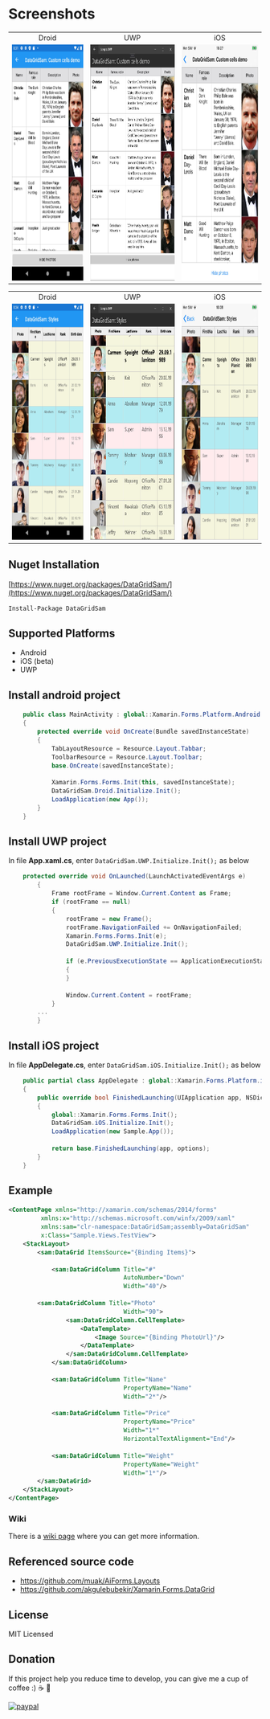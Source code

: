 # Screenshots
<table>
	<tr>
		<td align="center">Droid</td>
		<td align="center">UWP</td>
		<td align="center">iOS</td>
	</tr>
	<tr>
	  <td><img src="Screenshots/ImagesDemo/1droid.jpg" width=270 height=470></td>
	  <td align="center"><img src="Screenshots/ImagesDemo/1uwp.jpg" width=331 height=470></td>
	  <td><img src="Screenshots/ImagesDemo/1ios.jpg" width=309 height=470></td>
	</tr>
 </table>
 
 <table>
	<tr>
		<td align="center">Droid</td>
		<td align="center">UWP</td>
		<td align="center">iOS</td>
	</tr>
	<tr>
	  <td><img src="Screenshots/TriggersDemo/2droid.jpg" width=270 height=470></td>
	  <td align="center"><img src="Screenshots/TriggersDemo/2uwp.jpg" width=331 height=470></td>
	  <td><img src="Screenshots/TriggersDemo/2ios.jpg" width=309 height=470></td>
	</tr>
 </table>


## Nuget Installation

[https://www.nuget.org/packages/DataGridSam/](https://www.nuget.org/packages/DataGridSam/)

```bash
Install-Package DataGridSam
```

## Supported Platforms
 - Android
 - iOS (beta)
 - UWP


## Install android project
```c#
    public class MainActivity : global::Xamarin.Forms.Platform.Android.FormsAppCompatActivity
    {
        protected override void OnCreate(Bundle savedInstanceState)
        {
            TabLayoutResource = Resource.Layout.Tabbar;
            ToolbarResource = Resource.Layout.Toolbar;
            base.OnCreate(savedInstanceState);

            Xamarin.Forms.Forms.Init(this, savedInstanceState);
            DataGridSam.Droid.Initialize.Init();
            LoadApplication(new App());
        }
    }
```
## Install UWP project
In file **App.xaml.cs**, enter `DataGridSam.UWP.Initialize.Init();` as below
```c#
    protected override void OnLaunched(LaunchActivatedEventArgs e)
        {
            Frame rootFrame = Window.Current.Content as Frame;
            if (rootFrame == null)
            {
                rootFrame = new Frame();
                rootFrame.NavigationFailed += OnNavigationFailed;
                Xamarin.Forms.Forms.Init(e);
                DataGridSam.UWP.Initialize.Init();

                if (e.PreviousExecutionState == ApplicationExecutionState.Terminated)
                {
                }

                Window.Current.Content = rootFrame;
            }
	    ...
        }
```
## Install iOS project
In file **AppDelegate.cs**, enter `DataGridSam.iOS.Initialize.Init();` as below
```c#
    public partial class AppDelegate : global::Xamarin.Forms.Platform.iOS.FormsApplicationDelegate
    {
        public override bool FinishedLaunching(UIApplication app, NSDictionary options)
        {
            global::Xamarin.Forms.Forms.Init();
            DataGridSam.iOS.Initialize.Init();
            LoadApplication(new Sample.App());

            return base.FinishedLaunching(app, options);
        }
    }
```
## Example
```xml
<ContentPage xmlns="http://xamarin.com/schemas/2014/forms"
	     xmlns:x="http://schemas.microsoft.com/winfx/2009/xaml"
	     xmlns:sam="clr-namespace:DataGridSam;assembly=DataGridSam"
	     x:Class="Sample.Views.TestView">
    <StackLayout>
        <sam:DataGrid ItemsSource="{Binding Items}">
            
            <sam:DataGridColumn Title="#" 
                                AutoNumber="Down"
                                Width="40"/>
		    
	    <sam:DataGridColumn Title="Photo" 
                                Width="90">
                <sam:DataGridColumn.CellTemplate>
                    <DataTemplate>
                        <Image Source="{Binding PhotoUrl}"/>
                    </DataTemplate>
                </sam:DataGridColumn.CellTemplate>
            </sam:DataGridColumn>
		    
            <sam:DataGridColumn Title="Name" 
                                PropertyName="Name"
                                Width="2*"/>
		    
            <sam:DataGridColumn Title="Price" 
                                PropertyName="Price"
                                Width="1*"
                                HorizontalTextAlignment="End"/>
		    
            <sam:DataGridColumn Title="Weight" 
                                PropertyName="Weight"
                                Width="1*"/>
        </sam:DataGrid>
    </StackLayout>
</ContentPage>
```

### Wiki
There is a [wiki page](https://github.com/scriptBoris/DataGridSam/wiki) where you can get more information.


## Referenced source code

* https://github.com/muak/AiForms.Layouts
* https://github.com/akgulebubekir/Xamarin.Forms.DataGrid

## License

MIT Licensed

## Donation
If this project help you reduce time to develop, you can give me a cup of coffee :) :coffee: :pizza:

[![paypal](https://www.paypalobjects.com/en_US/i/btn/btn_donateCC_LG.gif)](https://paypal.me/scriptboris?locale.x=ru_RU)
